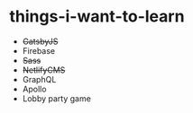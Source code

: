 # things-i-want-to-learn

- ~~GatsbyJS~~
- Firebase
- ~~Sass~~
- ~~NetlifyCMS~~
- GraphQL
- Apollo
- Lobby party game
